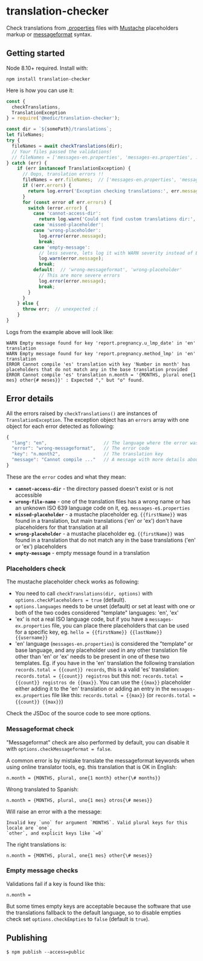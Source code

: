 # translation-checker

Check translations from [.properties](https://en.wikipedia.org/wiki/.properties)
files with [Mustache](http://mustache.github.io/) placeholders markup
or [messageformat](https://messageformat.github.io/messageformat/) syntax.

## Getting started

Node 8.10+ required. Install with:

    npm install translation-checker

Here is how you can use it:

```js
const {
  checkTranslations,
  TranslationException
} = require('@medic/translation-checker');

const dir = `${somePath}/translations`;
let fileNames;
try {
  fileNames = await checkTranslations(dir);
  // Your files passed the validations!
  // fileNames = ['messages-en.properties', 'messages-es.properties', ...]
} catch (err) {
    if (err instanceof TranslationException) {
      // Oops, translation errors !!
      fileNames = err.fileNames;  // ['messages-en.properties', 'messages-es.properties', ...]
      if (!err.errors) {
        return log.error('Exception checking translations:', err.message);
      }
      for (const error of err.errors) {
        switch (error.error) {
          case 'cannot-access-dir':
            return log.warn('Could not find custom translations dir:', dir);
          case 'missed-placeholder':
          case 'wrong-placeholder':
            log.error(error.message);
            break;
          case 'empty-message':
            // less severe, lets log it with WARN severity instead of ERROR
            log.warn(error.message);
            break;
          default:  // 'wrong-messageformat', 'wrong-placeholder'
            // This are more severe errors
            log.error(error.message);
            break;
        }
      }
    } else {
      throw err;  // unexpected ;(
    }
}
```

Logs from the example above will look like:

```
WARN Empty message found for key 'report.pregnancy.u_lmp_date' in 'en' translation 
WARN Empty message found for key 'report.pregnancy.method_lmp' in 'en' translation 
ERROR Cannot compile 'es' translation with key 'Number in month' has placeholders that do not match any in the base translation provided 
ERROR Cannot compile 'es' translation n.month = '{MONTHS, plural one{1 mes} other{# meses}}' : Expected "," but "o" found.
```

## Error details

All the errors raised by `checkTranslations()` are instances of `TranslationException`. The exception
object has an `errors` array with one object for each error detected as following:

```javascript
{
  "lang": "en",                     // The language where the error was found
  "error": "wrong-messageformat",   // The error code
  "key": "n.month2",                // The translation key
  "message": "Cannot compile ..."   // A message with more details about the error
}
```

These are the `error` codes and what they mean:

 - **`cannot-access-dir`** - the directory passed doesn't exist or is not accessible
 - **`wrong-file-name`** - one of the translation files has a wrong name or has
   an unknown ISO 639 language code on it, eg. `messages-e$.properties`
 - **`missed-placeholder`** - a mustache placeholder eg. `{{firstName}}` was found
   in a translation, but main translations ('en' or 'ex') don't have
   placeholders for that translation at all
 - **`wrong-placeholder`** - a mustache placeholder eg. `{{firstName}}` was found
   in a translation that do not match any in the base translations ('en' or 'ex')
   placeholders
 - **`empty-message`** - empty message found in a translation

### Placeholders check

The mustache placeholder check works as following:

 - You need to call `checkTranslations(dir, options)` with
   `options.checkPlaceholders = true` (default).
 - `options.languages` needs to be unset (default) or set at least with
   one or both of the two codes considered "template" languages: 'en', 'ex'
 - 'ex' is not a real ISO language code, but if you have a
   `messages-ex.properties` file, you can place there placeholders
   that can be used for a specific key,
   eg. `hello = {{firstName}} {{lastName}} {{username}}`
 - 'en' language (`messages-en.properties`) is considered the "template"
   or base language, and any placeholder used in any other translation
   file other than 'en' or 'ex' needs to be present in one of these
   two templates. Eg. if you have in the 'en' translation the following
   translation `records.total = {{count}} records`, this is a valid 'es'
   translation: `records.total = {{count}} registros` but this not:
   `records.total = {{count}} registros de {{max}}`. You can use the
   `{{max}}` placeholder either adding it to the 'en' translation or
   adding an entry in the `messages-ex.properties` file like this:
   `records.total = {{max}}` (or `records.total = {{count}} {{max}}`)

Check the JSDoc of the source code to see more options.

### Messageformat check

"Messageformat" check are also performed by default, you can
disable it with `options.checkMessageformat = false`.

A common error is by mistake translate the messageformat
keywords when using online translator tools, eg. this
translation that is OK in English:

```properties
n.month = {MONTHS, plural, one{1 month} other{\# months}}
```

Wrong translated to Spanish:

```properties
n.month = {MONTHS, plural, uno{1 mes} otros{\# meses}}
```

Will raise an error with a the message:

```
Invalid key `uno` for argument `MONTHS`. Valid plural keys for this locale are `one`,
`other`, and explicit keys like `=0`
```

The right translations is:

```properties
n.month = {MONTHS, plural, one{1 mes} other{\# meses}}
```

### Empty message checks

Validations fail if a key is found like this:

```properties
n.month = 
```

But some times empty keys are acceptable because
the software that use the translations fallback
to the default language, so to disable empties
check set `options.checkEmpties` to `false`
(default is `true`).


## Publishing

    $ npm publish --access=public
